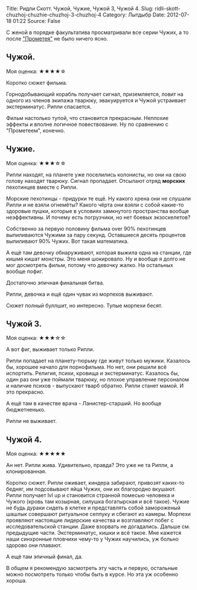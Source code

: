 Title: Ридли Скотт. Чужой, Чужие, Чужой 3, Чужой 4.
Slug: ridli-skott-chuzhoj-chuzhie-chuzhoj-3-chuzhoj-4
Category: Лытдыбр
Date: 2012-07-18 01:22
Source: False

С женой в порядке факультатива просматривали все серии Чужих, а то после ["Прометея"](//libc6.org/page/ridli-skott-prometej) не было ничего ясно.

## Чужой.

Моя оценка: ★★★★☆

Коротко сюжет фильма.

Горнодобывающий корабль получает сигнал, приземляется, ловит на одного из членов экипажа тварюку, эвакуируется и Чужой устраивает экстерминатус. Рипли спасается.

Фильм настолько тупой, что становится прекрасным. Неплохие эффекты и вполне логичное повествование. Ну по сравнению с "Прометеем", конечно.

## Чужие.

Моя оценка: ★★★☆☆

Рипли находят, на планете уже поселились колонисты, но они на свою голову находят тварюку. Сигнал пропадает. Отсылают отряд **морских** пехотинцев вместе с Рипли.

Морские пехотинцы - придурки те ещё. Ну какого хрена они не слушали Рипли и не взяли огнемёты? Какого чёрта они взяли с собой какие-то здоровые пушки, которые в условиях замкнутого пространства вообще неэффективны. И почему есть погрузчики, но нет боевых экзоскелетов?

Собственно за первую половину фильма over 90% пехотинцев выпиливаются Чужими за пару секунд. Оставшиеся десять процентов выпиливают 90% Чужих. Вот такая математика.

А ещё там девочку обнаруживают, которая выжила одна на станции, где кишмя кишат монстры. Это меня шокировало. Ну и вообще я долго не мог досмотреть фильм, потому что девочку жалко. На остальных вообще пофиг.

Достаточно эпичная финальная битва.

Рипли, девочка и ещё один чувак из морпехов выживают.

Сюжет полный буллшит, но интересно. Тупые морпехи бесят.

## Чужой 3.

Моя оценка: ★★★☆☆

А вот фиг, выживает только Рипли.

Рипли попадает на планету-тюрьму где живут только мужики. Казалось бы, хорошее начало для порнофильма. Но нет, они решили всё испортить. Религия, психи, кровища и экстерминатус. Казалось бы, один раз они уже поймали тварюку, но плохое управление персоналом и наличие психов - выпускают тварб обратно. Рипли станет мамой. И это прекрасно.

А ещё там в качестве врача - Ланистер-старший. Но вообще бюджетненько.

Рипли не выживает.

## Чужой 4.

Моя оценка: ★★★★★

Ан нет. Рипли жива. Удивительно, правда? Это уже не та Рипли, а клонированная.

Коротко сюжет. Рипли оживает, киндера забирают, привозят каких-то бедняг, им подсовывают яйца Чужих, они их благородно вкушают. Рипли получает lvl up и становится странной помесью человека и Чужого (кровь там козырная, силушка богатырская и всё такое). Чужие не будь дураки сидеть в клетке и представлять собой замороженый шашлык совершают ритуальное сеппуку и сбегают из камеры. Морпехи проявляют настоящие лидерские качества и возглавляют побег с исследовательской станции. Даже взорвать не догадались. Дальше см. предыдущие части. Экстерминатус, кишки и всё такое. Мне кажется наши синхронные пловчихи чему-то у Чужих научились, уж больно здорово они плавают.

А ещё там эпичный финал, да.

В общем я рекомендую засмотреть эту часть и первую, остальные можно посмотреть только чтобы быть в курсе. Но эта уж особенно хороша.
